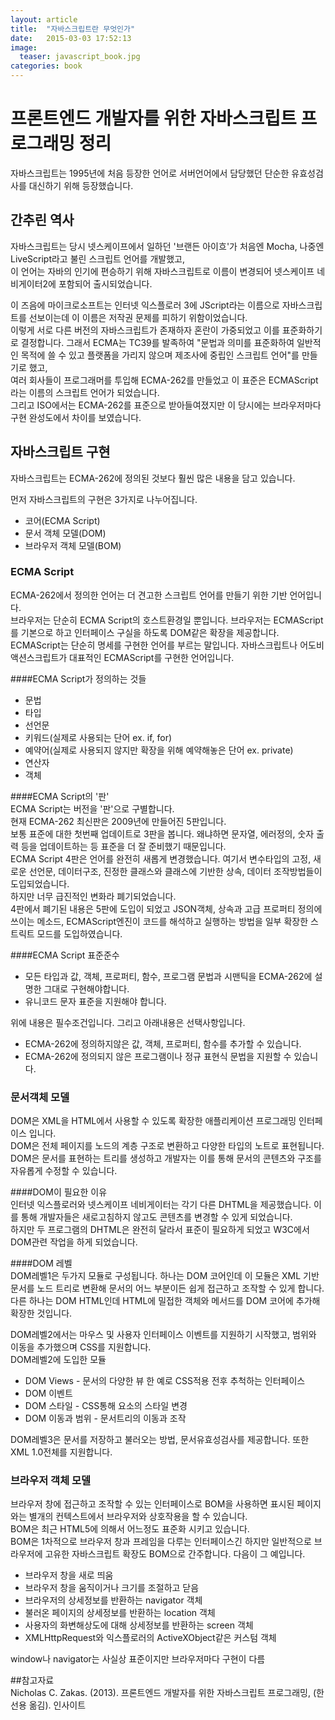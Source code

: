 ```yaml
---
layout: article
title:  "자바스크립트란 무엇인가"
date:   2015-03-03 17:52:13
image:
  teaser: javascript_book.jpg
categories: book
---
```


# 프론트엔드 개발자를 위한 자바스크립트 프로그래밍 정리

 자바스크립트는 1995년에 처음 등장한 언어로 서버언어에서 담당했던 단순한 유효성검사를 대신하기 위해 등장했습니다.  

## 간추린 역사

 자바스크립트는 당시 넷스케이프에서 일하던 '브랜든 아이흐'가 처음엔 Mocha, 나중엔 LiveScript라고 불린 스크립트 언어를 개발했고,  
이 언어는 자바의 인기에 편승하기 위해 자바스크립트로 이름이 변경되어 넷스케이프 네비게이터2에 포함되어 출시되었습니다.

 이 즈음에 마이크로소프트는 인터넷 익스플로러 3에 JScript라는 이름으로 자바스크립트를 선보이는데 이 이름은 저작권 문제를 피하기 위함이었습니다.  
이렇게 서로 다른 버전의 자바스크립트가 존재하자 혼란이 가중되었고 이를 표준화하기로 결정합니다.
그래서 ECMA는 TC39를 발족하여 "문법과 의미를 표준화하여 일반적인 목적에 쓸 수 있고 플랫폼을 가리지 않으며 제조사에 중립인 스크립트 언어"를 만들기로 했고,  
여러 회사들이 프로그래머를 투입해 ECMA-262를 만들었고 이 표준은 ECMAScript라는 이름의 스크립트 언어가 되었습니다.  
그리고 ISO에서는 ECMA-262를 표준으로 받아들여졌지만 이 당시에는 브라우저마다 구현 완성도에서 차이를 보였습니다.  

## 자바스크립트 구현  

자바스크립트는 ECMA-262에 정의된 것보다 훨씬 많은 내용을 담고 있습니다.  

먼저 자바스크립트의 구현은 3가지로 나누어집니다.  

- 코어(ECMA Script)  
- 문서 객체 모델(DOM)  
- 브라우저 객체 모델(BOM)  

### ECMA Script

 ECMA-262에서 정의한 언어는 더 견고한 스크립트 언어를 만들기 위한 기반 언어입니다.  
 브라우저는 단순히 ECMA Script의 호스트환경일 뿐입니다. 브라우저는 ECMAScript를 기본으로 하고 인터페이스 구실을 하도록 DOM같은 확장을 제공합니다.  
 ECMAScript는 단순히 명세를 구현한 언어를 부르는 말입니다. 자바스크립트나 어도비 액션스크립트가 대표적인 ECMAScript를 구현한 언어입니다.

####ECMA Script가 정의하는 것들
- 문법  
- 타입  
- 선언문  
- 키워드(실제로 사용되는 단어 ex. if, for)  
- 예약어(실제로 사용되지 않지만 확장을 위해 예약해놓은 단어 ex. private)  
- 연산자  
- 객체  

####ECMA Script의 '판'  
ECMA Script는 버전을 '판'으로 구별합니다.  
현재 ECMA-262 최신판은 2009년에 만들어진 5판입니다.  
보통 표준에 대한 첫번째 업데이트로 3판을 봅니다. 왜냐하면 문자열, 에러정의, 숫자 출력 등을 업데이트하는 등 표준을 더 잘 준비했기 때문입니다.  
ECMA Script 4판은 언어를 완전히 새롭게 변경했습니다. 여기서 변수타입의 고정, 새로운 선언문, 데이터구조, 진정한 클래스와 클래스에 기반한 상속, 데이터 조작방법들이 도입되었습니다.  
하지만 너무 급진적인 변화라 폐기되었습니다.  
4판에서 폐기된 내용은 5판에 도입이 되었고 JSON객체, 상속과 고급 프로퍼티 정의에 쓰이는 메소드, ECMAScript엔진이 코드를 해석하고 실행하는 방법을 일부 확장한 스트릭트 모드를 도입하였습니다.  

####ECMA Script 표준준수  
- 모든 타입과 값, 객체, 프로퍼티, 함수, 프로그램 문법과 시맨틱을 ECMA-262에 설명한 그대로 구현해야합니다.  
- 유니코드 문자 표준을 지원해야 합니다.  

위에 내용은 필수조건입니다. 그리고 아래내용은 선택사항입니다.  

- ECMA-262에 정의하지않은 값, 객체, 프로퍼티, 함수를 추가할 수 있습니다.  
- ECMA-262에 정의되지 않은 프로그램이나 정규 표현식 문법을 지원할 수 있습니다.  

### 문서객체 모델  
DOM은 XML을 HTML에서 사용할 수 있도록 확장한 애플리케이션 프로그래밍 인터페이스 입니다.  
DOM은 전체 페이지를 노드의 계층 구조로 변환하고 다양한 타입의 노트로 표현됩니다.  
DOM은 문서를 표현하는 트리를 생성하고 개발자는 이를 통해 문서의 콘텐츠와 구조를 자유롭게 수정할 수 있습니다.  

####DOM이 필요한 이유  
인터넷 익스플로러와 넷스케이프 네비게이터는 각기 다른 DHTML을 제공했습니다. 이를 통해 개발자들은 새로고침하지 않고도 콘텐츠를 변경할 수 있게 되었습니다.  
하지만 두 프로그램의 DHTML은 완전히 달라서 표준이 필요하게 되었고 W3C에서 DOM관련 작업을 하게 되었습니다.

####DOM 레벨  
DOM레벨1은 두가지 모듈로 구성됩니다. 하나는 DOM 코어인데 이 모듈은 XML 기반문서를 노드 트리로 변환해 문서의 어느 부분이든 쉽게 접근하고 조작할 수 있게 합니다.  
다른 하나는 DOM HTML인데 HTML에 밀접한 객체와 메서드를 DOM 코어에 추가해 확장한 것입니다.  

DOM레벨2에서는 마우스 및 사용자 인터페이스 이벤트를 지원하기 시작했고, 범위와 이동을 추가했으며 CSS를 지원합니다.  
DOM레벨2에 도입한 모듈

- DOM Views - 문서의 다양한 뷰 한 예로 CSS적용 전후 추척하는 인터페이스  
- DOM 이벤트  
- DOM 스타일 - CSS통해 요소의 스타일 변경  
- DOM 이동과 범위 - 문서트리의 이동과 조작  

DOM레벨3은 문서를 저장하고 불러오는 방법, 문서유효성검사를 제공합니다. 또한 XML 1.0전체를 지원합니다.  

### 브라우저 객체 모델  
브라우저 창에 접근하고 조작할 수 있는 인터페이스로 BOM을 사용하면 표시된 페이지와는 별개의 컨텍스트에서 브라우저와 상호작용을 할 수 있습니다.  
BOM은 최근 HTML5에 의해서 어느정도 표준화 시키고 있습니다.  
BOM은 1차적으로 브라우저 창과 프레임을 다루는 인터페이스긴 하지만 일반적으로 브라우저에 고유한 자바스크립트 확장도 BOM으로 간주합니다. 다음이 그 예입니다.  

- 브라우저 창을 새로 띄움  
- 브라우저 창을 움직이거나 크기를 조절하고 닫음  
- 브라우저의 상세정보를 반환하는 navigator 객체  
- 불러온 페이지의 상세정보를 반환하는 location 객체  
- 사용자의 화변해상도에 대해 상세정보를 반환하는 screen 객체  
- XMLHttpRequest와 익스플로러의 ActiveXObject같은 커스텀 객체  

window나 navigator는 사실상 표준이지만 브라우저마다 구현이 다름  

##참고자료  
Nicholas C. Zakas. (2013). 프론트엔드 개발자를 위한 자바스크립트 프로그래밍, (한선용 옮김). 인사이트
